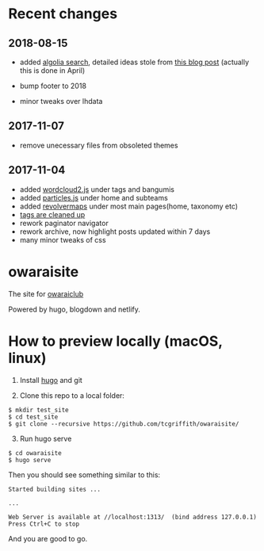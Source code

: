 # Recent changes

## 2018-08-15

- added [algolia search](https://www.algolia.com/doc/tutorials/), detailed ideas stole from [this blog post](https://blog.qikqiak.com/post/hugo-integrated-algolia-search/) (actually this is done in April)

- bump footer to 2018

- minor tweaks over lhdata



## 2017-11-07

- remove unecessary files from obsoleted themes

## 2017-11-04
- added [wordcloud2.js](https://github.com/timdream/wordcloud2.js/) under tags and bangumis
- added [particles.js](https://github.com/VincentGarreau/particles.js/) under home and subteams
- added [revolvermaps](https://www.revolvermaps.com/) under most main pages(home, taxonomy etc)
- [tags are cleaned up](https://github.com/tcgriffith/lhdata/tree/master/notebook)
- rework paginator navigator
- rework archive, now highlight posts updated within 7 days
- many minor tweaks of css




# owaraisite

The site for [owaraiclub](http://owaraiclub.com)

Powered by hugo, blogdown and netlify.

# How to preview locally (macOS, linux)

1. Install [hugo](https://github.com/gohugoio/hugo/releases) and git

2. Clone this repo to a local folder:

```
$ mkdir test_site
$ cd test_site
$ git clone --recursive https://github.com/tcgriffith/owaraisite/
```

3. Run hugo serve

```
$ cd owaraisite
$ hugo serve
```

Then you should see something similar to this:

```
Started building sites ...

...

Web Server is available at //localhost:1313/  (bind address 127.0.0.1)
Press Ctrl+C to stop

```

And you are good to go.

